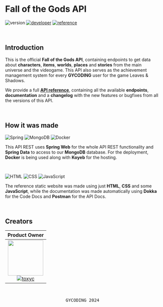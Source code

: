 # Fall of the Gods API

![version](https://img.shields.io/badge/version-4.1.0-gold?style=for-the-badge)
[![developer](https://img.shields.io/badge/developed-GYCODING-B833FF?style=for-the-badge)](https://gycoding.com)
[![reference](https://img.shields.io/badge/reference-api_reference-silver?style=for-the-badge)](https://lively-kanya-gycoding-bfa603d9.koyeb.app/)

<br>

## Introduction

This is the official **Fall of the Gods API**, containing endpoints to get data about **characters**, **items**, **worlds**, **places** and **stories** from the main universe and the videogame.
This API also serves as the achievement management system for every **GYCODING** user for the game Leaves & Shadows.

We provide a full **[API reference](https://fallofthegods-data-gycoding.koyeb.app/)**, containing all the available **endpoints**, **documentation** and a **changelog** with the new features or bugfixes from all the versions of this API.

<br>

## How it was made
  
![Spring](https://img.shields.io/badge/Spring-6DB33F?style=for-the-badge&logo=spring&logoColor=white)
![MongoDB](https://img.shields.io/badge/MongoDB-4EA94B?style=for-the-badge&logo=mongodb&logoColor=white)
![Docker](https://img.shields.io/badge/Docker-2CA5E0?style=for-the-badge&logo=docker&logoColor=white)

This API REST uses **Spring Web** for the whole API REST functionality and **Spring Data** to access to our **MongoDB** database. For the deployment, **Docker** is being used along with **Koyeb** for the hosting.

<br>

![HTML](https://img.shields.io/badge/HTML5-E34F26?style=for-the-badge&logo=html5&logoColor=white)
![CSS](https://img.shields.io/badge/CSS3-1572B6?style=for-the-badge&logo=css3&logoColor=white)
![JavaScript](https://img.shields.io/badge/JavaScript-323330?style=for-the-badge&logo=javascript&logoColor=F7DF1E)

The reference static website was made using just **HTML**, **CSS** and some **JavaScript**, while the documentation was made automatically using **Dokka** for the Code Docs and **Postman** for the API Docs.

<br>

## Creators

| Product Owner |
| :---: |
| <img src="https://github.com/gy-toxyc.png?size=115" width=115> <br> [![toxyc](https://img.shields.io/badge/toxyc-yellow?style=for-the-badge)](https://github.com/gy-toxyc) |

<br>

<pre align="center">GYCODING 2024</pre>
